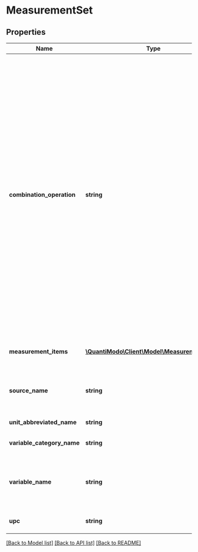 # MeasurementSet

## Properties
Name | Type | Description | Notes
------------ | ------------- | ------------- | -------------
**combination_operation** | **string** | Way to aggregate measurements over time. SUM should be used for things like minutes of exercise.  If you use MEAN for exercise, then a person might exercise more minutes in one day but add separate measurements that were smaller.  So when we are doing correlational analysis, we would think that the person exercised less that day even though they exercised more.  Conversely, we must use MEAN for things such as ratings which cannot be SUMMED. | [optional] 
**measurement_items** | [**\QuantiModo\Client\Model\MeasurementItem[]**](MeasurementItem.md) | Array of timestamps, values, and optional notes | 
**source_name** | **string** | Name of the application or device used to record the measurement values | 
**unit_abbreviated_name** | **string** | Unit of measurement | 
**variable_category_name** | **string** | Ex: Emotions, Treatments, Symptoms... | [optional] 
**variable_name** | **string** | ORIGINAL name of the variable for which we are creating the measurement records | 
**upc** | **string** | UPC or other barcode scan result | [optional] 

[[Back to Model list]](../README.md#documentation-for-models) [[Back to API list]](../README.md#documentation-for-api-endpoints) [[Back to README]](../README.md)


